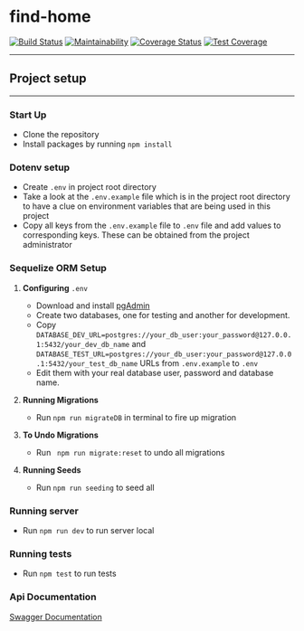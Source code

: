 # find-home

[![Build Status](https://travis-ci.org/ncutixavier/find-home.svg?branch=develop)](https://travis-ci.org/ncutixavier/find-home)
[![Maintainability](https://api.codeclimate.com/v1/badges/1ce0fb7417e1fd26870f/maintainability)](https://codeclimate.com/github/ncutixavier/find-home/maintainability)
[![Coverage Status](https://coveralls.io/repos/github/ncutixavier/find-home/badge.svg?branch=develop)](https://coveralls.io/github/ncutixavier/find-home?branch=develop)
[![Test Coverage](https://api.codeclimate.com/v1/badges/1ce0fb7417e1fd26870f/test_coverage)](https://codeclimate.com/github/ncutixavier/find-home/test_coverage)

---
## Project setup
---
### Start Up
* Clone the repository
* Install packages by running `npm install`

### Dotenv setup
  * Create ``` .env ``` in project root directory
  * Take a look at the ``` .env.example ```  file which is in the project root directory to have a clue on environment variables that are being used in this project
  * Copy all keys from the ``` .env.example ```  file to ``` .env ``` file and add values to corresponding keys. These can be obtained from the project administrator

### Sequelize ORM Setup

1. **Configuring** `.env`
     - Download and install [pgAdmin](https://www.postgresql.org/download/)
     - Create two databases, one for testing and another for development.
     - Copy  `DATABASE_DEV_URL=postgres://your_db_user:your_password@127.0.0.1:5432/your_dev_db_name` and `DATABASE_TEST_URL=postgres://your_db_user:your_password@127.0.0.1:5432/your_test_db_name` URLs from ```.env.example``` to ```.env```
     - Edit them with your real database user, password and database name.

2. **Running Migrations**
     - Run ``` npm run migrateDB ``` in terminal to fire up migration

3. **To Undo Migrations**
     - Run ``` npm run migrate:reset``` to undo all migrations

4. **Running Seeds**
     - Run `npm run seeding` to seed all

### Running server
- Run `npm run dev` to run server local

### Running tests
- Run `npm test` to run tests

### Api Documentation
[Swagger Documentation](find-home-apps-staging.herokuapp.com/api-docs)